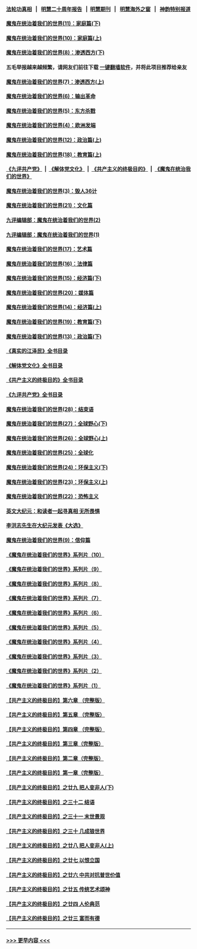#### [法轮功真相](https://github.com/gfw-breaker/truth/blob/master/README.md?t=0) &nbsp;&nbsp;|&nbsp;&nbsp; [明慧二十周年报告](https://github.com/gfw-breaker/mh-reports/blob/master/README.md?t=0) &nbsp;&nbsp;|&nbsp;&nbsp;[明慧期刊](https://github.com/gfw-breaker/mh-qikan) &nbsp;&nbsp;|&nbsp;&nbsp; [明慧海外之窗](https://github.com/gfw-breaker/mh-news/blob/master/README.md?t=0) &nbsp;&nbsp;|&nbsp;&nbsp; [神韵特别报道](https://github.com/gfw-breaker/mh-news/blob/master/shenyun.md?t=0)
#### [魔鬼在统治着我们的世界(11)：家庭篇(下)](../pages/nsc422/n10440961.md?t=12182001) 
#### [魔鬼在统治着我们的世界(10)：家庭篇(上)](../pages/nsc422/n10435448.md?t=12182001) 
#### [魔鬼在统治着我们的世界(8)：渗透西方(下)](../pages/nsc422/n10429603.md?t=12182001) 
#### 五毛举报越来越频繁，请网友们前往下载 [一键翻墙软件](https://github.com/gfw-breaker/ssr-accounts)，并将此项目推荐给亲友
#### [魔鬼在统治着我们的世界(7)：渗透西方(上)](../pages/nsc422/n10426013.md?t=12182001) 
#### [魔鬼在统治着我们的世界(6)：输出革命](../pages/nsc422/n10421536.md?t=12182001) 
#### [魔鬼在统治着我们的世界(5)：东方杀戮](../pages/nsc422/n10417707.md?t=12182001) 
#### [魔鬼在统治着我们的世界(4)：欧洲发端](../pages/nsc422/n10414890.md?t=12182001) 
#### [魔鬼在统治着我们的世界(12)：政治篇(上)](../pages/nsc422/n10444576.md?t=12182001) 
#### [魔鬼在统治着我们的世界(18)：教育篇(上)](../pages/nsc422/n10526970.md?t=12182001) 
#### [《九评共产党》](https://github.com/begood0513/9ping.md/blob/master/README.md) &nbsp;|&nbsp; [《解体党文化》](../../../../jtdwh.md/blob/master/README.md)  &nbsp;|&nbsp; [《共产主义的终极目的》](../../../../gczydzjmd.md/blob/master/README.md) &nbsp;|&nbsp; [《魔鬼在统治我们的世界》](../../../../mgztzwmdsj.md/blob/master/README.md) 
#### [魔鬼在统治着我们的世界(3)：毁人36计](../pages/nsc422/n10411583.md?t=12182001) 
#### [魔鬼在统治着我们的世界(21)：文化篇](../pages/nsc422/n10597706.md?t=12182001) 
#### [九评编辑部：魔鬼在统治着我们的世界(2)](../pages/nsc422/n10410036.md?t=12182001) 
#### [九评编辑部：魔鬼在统治着我们的世界(1)](../pages/nsc422/n10406825.md?t=12182001) 
#### [魔鬼在统治着我们的世界(17)：艺术篇](../pages/nsc422/n10499093.md?t=12182001) 
#### [魔鬼在统治着我们的世界(16)：法律篇](../pages/nsc422/n10485969.md?t=12182001) 
#### [魔鬼在统治着我们的世界(15)：经济篇(下)](../pages/nsc422/n10469975.md?t=12182001) 
#### [魔鬼在统治着我们的世界(20)：媒体篇](../pages/nsc422/n10586579.md?t=12182001) 
#### [魔鬼在统治着我们的世界(14)：经济篇(上)](../pages/nsc422/n10457370.md?t=12182001) 
#### [魔鬼在统治着我们的世界(19)：教育篇(下)](../pages/nsc422/n10564808.md?t=12182001) 
#### [魔鬼在统治着我们的世界(13)：政治篇(下)](../pages/nsc422/n10448270.md?t=12182001) 
#### [《真实的江泽民》全书目录](../pages/nsc422/n13721399.md?t=12182001) 
#### [《解体党文化》全书目录](../pages/nsc422/n13721157.md?t=12182001) 
#### [《共产主义的终极目的》全书目录](../pages/nsc422/n13721048.md?t=12182001) 
#### [《九评共产党》全书目录](../pages/nsc422/n13708085.md?t=12182001) 
#### [魔鬼在统治着我们的世界(28)：结束语](../pages/nsc422/n10936246.md?t=12182001) 
#### [魔鬼在统治着我们的世界(27)：全球野心(下)](../pages/nsc422/n10928319.md?t=12182001) 
#### [魔鬼在统治着我们的世界(26)：全球野心(上)](../pages/nsc422/n10900318.md?t=12182001) 
#### [魔鬼在统治着我们的世界(25)：全球化](../pages/nsc422/n10788205.md?t=12182001) 
#### [魔鬼在统治着我们的世界(24)：环保主义(下)](../pages/nsc422/n10695307.md?t=12182001) 
#### [魔鬼在统治着我们的世界(23)：环保主义(上)](../pages/nsc422/n10688613.md?t=12182001) 
#### [魔鬼在统治着我们的世界(22)：恐怖主义](../pages/nsc422/n10614727.md?t=12182001) 
#### [英文大纪元：和读者一起寻真相 无所畏惧](../pages/nsc422/n12542027.md?t=12182001) 
#### [李洪志先生在大纪元发表《大选》](../pages/nsc422/n12534746.md?t=12182001) 
#### [魔鬼在统治着我们的世界(9)：信仰篇](../pages/nsc422/n10432159.md?t=12182001) 
#### [《魔鬼在统治着我们的世界》系列片（10）](../pages/nsc422/n12292670.md?t=12182001) 
#### [《魔鬼在统治着我们的世界》系列片（9）](../pages/nsc422/n12290859.md?t=12182001) 
#### [《魔鬼在统治着我们的世界》系列片（8）](../pages/nsc422/n12287445.md?t=12182001) 
#### [《魔鬼在统治着我们的世界》系列片（7）](../pages/nsc422/n12283425.md?t=12182001) 
#### [《魔鬼在统治着我们的世界》系列片（6）](../pages/nsc422/n12282314.md?t=12182001) 
#### [《魔鬼在统治着我们的世界》系列片（5）](../pages/nsc422/n12281419.md?t=12182001) 
#### [《魔鬼在统治着我们的世界》系列片（4）](../pages/nsc422/n12274024.md?t=12182001) 
#### [《魔鬼在统治着我们的世界》系列片（3）](../pages/nsc422/n12271322.md?t=12182001) 
#### [《魔鬼在统治着我们的世界》系列片（2）](../pages/nsc422/n12269049.md?t=12182001) 
#### [《魔鬼在统治着我们的世界》系列片（1）](../pages/nsc422/n12267575.md?t=12182001) 
#### [【共产主义的终极目的】第六章 （完整版）](../pages/nsc422/n11428913.md?t=12182001) 
#### [【共产主义的终极目的】第五章 （完整版）](../pages/nsc422/n11428912.md?t=12182001) 
#### [【共产主义的终极目的】第四章 （完整版）](../pages/nsc422/n11428907.md?t=12182001) 
#### [【共产主义的终极目的】第三章（完整版）](../pages/nsc422/n11428848.md?t=12182001) 
#### [【共产主义的终极目的】第二章（完整版）](../pages/nsc422/n11428831.md?t=12182001) 
#### [【共产主义的终极目的】第一章（完整版）](../pages/nsc422/n11417651.md?t=12182001) 
#### [【共产主义的终极目的】之廿九 把人变非人(下)](../pages/nsc422/n11344140.md?t=12182001) 
#### [【共产主义的终极目的】之三十二 结语](../pages/nsc422/n11360535.md?t=12182001) 
#### [【共产主义的终极目的】之三十一 末世景观](../pages/nsc422/n11351129.md?t=12182001) 
#### [【共产主义的终极目的】之三十 几成狼世界](../pages/nsc422/n11348280.md?t=12182001) 
#### [【共产主义的终极目的】之廿八 把人变非人(上)](../pages/nsc422/n11340492.md?t=12182001) 
#### [【共产主义的终极目的】之廿七 以恨立国](../pages/nsc422/n11336944.md?t=12182001) 
#### [【共产主义的终极目的】之廿六 中共对抗普世价值](../pages/nsc422/n11324785.md?t=12182001) 
#### [【共产主义的终极目的】之廿五 传统艺术颂神](../pages/nsc422/n11296396.md?t=12182001) 
#### [【共产主义的终极目的】之廿四 人伦典范](../pages/nsc422/n11296397.md?t=12182001) 
#### [【共产主义的终极目的】之廿三 富而有德](../pages/nsc422/n11283598.md?t=12182001) 

----
#### [ >>> 更早内容 <<< ](../indexes/nsc422-earlier.md)
